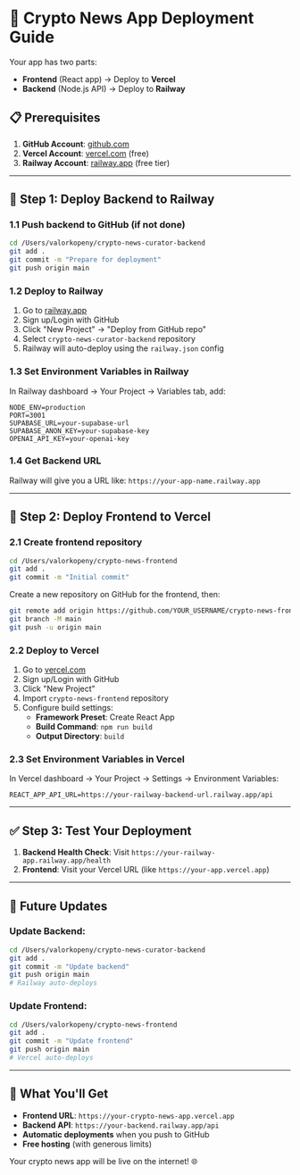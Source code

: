 # 🚀 Crypto News App Deployment Guide

Your app has two parts:
- **Frontend** (React app) → Deploy to **Vercel** 
- **Backend** (Node.js API) → Deploy to **Railway**

## 📋 Prerequisites

1. **GitHub Account**: [github.com](https://github.com)
2. **Vercel Account**: [vercel.com](https://vercel.com) (free)
3. **Railway Account**: [railway.app](https://railway.app) (free tier)

---

## 🔧 Step 1: Deploy Backend to Railway

### 1.1 Push backend to GitHub (if not done)
```bash
cd /Users/valorkopeny/crypto-news-curator-backend
git add .
git commit -m "Prepare for deployment"
git push origin main
```

### 1.2 Deploy to Railway
1. Go to [railway.app](https://railway.app)
2. Sign up/Login with GitHub
3. Click "New Project" → "Deploy from GitHub repo"
4. Select `crypto-news-curator-backend` repository
5. Railway will auto-deploy using the `railway.json` config

### 1.3 Set Environment Variables in Railway
In Railway dashboard → Your Project → Variables tab, add:
```
NODE_ENV=production
PORT=3001
SUPABASE_URL=your-supabase-url
SUPABASE_ANON_KEY=your-supabase-key
OPENAI_API_KEY=your-openai-key
```

### 1.4 Get Backend URL
Railway will give you a URL like: `https://your-app-name.railway.app`

---

## 🎨 Step 2: Deploy Frontend to Vercel

### 2.1 Create frontend repository
```bash
cd /Users/valorkopeny/crypto-news-frontend
git add .
git commit -m "Initial commit"
```

Create a new repository on GitHub for the frontend, then:
```bash
git remote add origin https://github.com/YOUR_USERNAME/crypto-news-frontend.git
git branch -M main
git push -u origin main
```

### 2.2 Deploy to Vercel
1. Go to [vercel.com](https://vercel.com)
2. Sign up/Login with GitHub
3. Click "New Project"
4. Import `crypto-news-frontend` repository
5. Configure build settings:
   - **Framework Preset**: Create React App
   - **Build Command**: `npm run build`
   - **Output Directory**: `build`

### 2.3 Set Environment Variables in Vercel
In Vercel dashboard → Your Project → Settings → Environment Variables:
```
REACT_APP_API_URL=https://your-railway-backend-url.railway.app/api
```

---

## ✅ Step 3: Test Your Deployment

1. **Backend Health Check**: Visit `https://your-railway-app.railway.app/health`
2. **Frontend**: Visit your Vercel URL (like `https://your-app.vercel.app`)

---

## 🔄 Future Updates

### Update Backend:
```bash
cd /Users/valorkopeny/crypto-news-curator-backend
git add .
git commit -m "Update backend"
git push origin main
# Railway auto-deploys
```

### Update Frontend:
```bash
cd /Users/valorkopeny/crypto-news-frontend
git add .
git commit -m "Update frontend"
git push origin main
# Vercel auto-deploys
```

---

## 🎯 What You'll Get

- **Frontend URL**: `https://your-crypto-news-app.vercel.app`
- **Backend API**: `https://your-backend.railway.app/api`
- **Automatic deployments** when you push to GitHub
- **Free hosting** (with generous limits)

Your crypto news app will be live on the internet! 🌐